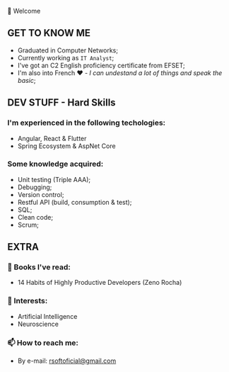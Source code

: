 👋 Welcome

## GET TO KNOW ME
- Graduated in Computer Networks;
- Currently working as `IT Analyst`;
- I've got an C2 English proficiency certificate from EFSET;
- I'm also into French ❤️ - _I can undestand a lot of things and speak the basic_;

## DEV STUFF - Hard Skills

### I'm experienced in the following techologies:

- Angular, React & Flutter
- Spring Ecosystem & AspNet Core

### Some knowledge acquired:
- Unit testing (Triple AAA);
- Debugging;
- Version control;
- Restful API (build, consumption & test);
- SQL;
- Clean code;
- Scrum;

## EXTRA
### 📖 Books I've read:
- 14 Habits of Highly Productive Developers (Zeno Rocha)

### 👀 Interests:
- Artificial Intelligence
- Neuroscience

### 📫 How to reach me:
-  By e-mail: rsoftoficial@gmail.com
